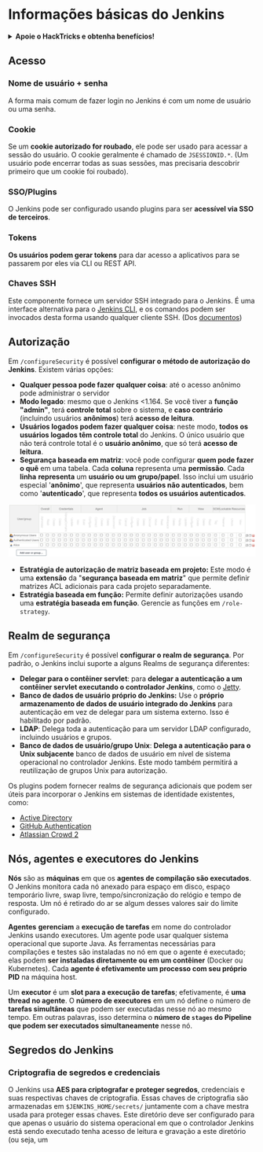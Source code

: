 # Informações básicas do Jenkins

<details>

<summary><strong>Apoie o HackTricks e obtenha benefícios!</strong></summary>

* Se você deseja ver sua **empresa anunciada no HackTricks** ou se deseja acessar a **última versão do PEASS ou baixar o HackTricks em PDF**, confira os [**PLANOS DE ASSINATURA**](https://github.com/sponsors/carlospolop)!
* Adquira o [**oficial PEASS & HackTricks swag**](https://peass.creator-spring.com)
* Descubra [**The PEASS Family**](https://opensea.io/collection/the-peass-family), nossa coleção exclusiva de [**NFTs**](https://opensea.io/collection/the-peass-family)
* **Junte-se ao** 💬 [**grupo do Discord**](https://discord.gg/hRep4RUj7f) ou ao [**grupo do telegram**](https://t.me/peass) ou **siga-me** no **Twitter** 🐦 [**@carlospolopm**](https://twitter.com/carlospolopm).
* **Compartilhe suas técnicas de hacking enviando PRs para os repositórios do** [**HackTricks**](https://github.com/carlospolop/hacktricks) e [**HackTricks Cloud**](https://github.com/carlospolop/hacktricks-cloud) no Github.

</details>

## Acesso

### Nome de usuário + senha

A forma mais comum de fazer login no Jenkins é com um nome de usuário ou uma senha.

### Cookie

Se um **cookie autorizado for roubado**, ele pode ser usado para acessar a sessão do usuário. O cookie geralmente é chamado de `JSESSIONID.*`. (Um usuário pode encerrar todas as suas sessões, mas precisaria descobrir primeiro que um cookie foi roubado).

### SSO/Plugins

O Jenkins pode ser configurado usando plugins para ser **acessível via SSO de terceiros**.

### Tokens

**Os usuários podem gerar tokens** para dar acesso a aplicativos para se passarem por eles via CLI ou REST API.

### Chaves SSH

Este componente fornece um servidor SSH integrado para o Jenkins. É uma interface alternativa para o [Jenkins CLI](https://www.jenkins.io/doc/book/managing/cli/), e os comandos podem ser invocados desta forma usando qualquer cliente SSH. (Dos [documentos](https://plugins.jenkins.io/sshd/))

## Autorização

Em `/configureSecurity` é possível **configurar o método de autorização do Jenkins**. Existem várias opções:

* **Qualquer pessoa pode fazer qualquer coisa**: até o acesso anônimo pode administrar o servidor
* **Modo legado**: mesmo que o Jenkins <1.164. Se você tiver a **função "admin"**, terá **controle total** sobre o sistema, e **caso contrário** (incluindo usuários **anônimos**) terá **acesso de leitura**.
* **Usuários logados podem fazer qualquer coisa**: neste modo, **todos os usuários logados têm controle total** do Jenkins. O único usuário que não terá controle total é o **usuário anônimo**, que só terá **acesso de leitura**.
* **Segurança baseada em matriz**: você pode configurar **quem pode fazer o quê** em uma tabela. Cada **coluna** representa uma **permissão**. Cada **linha** **representa** um **usuário ou um grupo/papel**. Isso inclui um usuário especial '**anônimo**', que representa **usuários não autenticados**, bem como '**autenticado**', que representa **todos os usuários autenticados**.

![](<../../.gitbook/assets/image (40).png>)

* **Estratégia de autorização de matriz baseada em projeto:** Este modo é uma **extensão** da "**segurança baseada em matriz**" que permite definir matrizes ACL adicionais para cada projeto separadamente.
* **Estratégia baseada em função:** Permite definir autorizações usando uma **estratégia baseada em função**. Gerencie as funções em `/role-strategy`.

## **Realm de segurança**

Em `/configureSecurity` é possível **configurar o realm de segurança**. Por padrão, o Jenkins inclui suporte a alguns Realms de segurança diferentes:

* **Delegar para o contêiner servlet**: para **delegar a autenticação a um contêiner servlet executando o controlador Jenkins**, como o [Jetty](https://www.eclipse.org/jetty/).
* **Banco de dados de usuário próprio do Jenkins:** Use o **próprio armazenamento de dados de usuário integrado do Jenkins** para autenticação em vez de delegar para um sistema externo. Isso é habilitado por padrão.
* **LDAP**: Delega toda a autenticação para um servidor LDAP configurado, incluindo usuários e grupos.
* **Banco de dados de usuário/grupo Unix**: **Delega a autenticação para o Unix subjacente** banco de dados de usuário em nível de sistema operacional no controlador Jenkins. Este modo também permitirá a reutilização de grupos Unix para autorização.

Os plugins podem fornecer realms de segurança adicionais que podem ser úteis para incorporar o Jenkins em sistemas de identidade existentes, como:

* [Active Directory](https://plugins.jenkins.io/active-directory)
* [GitHub Authentication](https://plugins.jenkins.io/github-oauth)
* [Atlassian Crowd 2](https://plugins.jenkins.io/crowd2)

## Nós, agentes e executores do Jenkins

**Nós** são as **máquinas** em que os **agentes de compilação são executados**. O Jenkins monitora cada nó anexado para espaço em disco, espaço temporário livre, swap livre, tempo/sincronização do relógio e tempo de resposta. Um nó é retirado do ar se algum desses valores sair do limite configurado.

**Agentes** **gerenciam** a **execução de tarefas** em nome do controlador Jenkins usando executores. Um agente pode usar qualquer sistema operacional que suporte Java. As ferramentas necessárias para compilações e testes são instaladas no nó em que o agente é executado; elas podem **ser instaladas diretamente ou em um contêiner** (Docker ou Kubernetes). Cada **agente é efetivamente um processo com seu próprio PID** na máquina host.

Um **executor** é um **slot para a execução de tarefas**; efetivamente, é **uma thread no agente**. O **número de executores** em um nó define o número de **tarefas simultâneas** que podem ser executadas nesse nó ao mesmo tempo. Em outras palavras, isso determina o **número de `stages` do Pipeline que podem ser executados simultaneamente** nesse nó.

## Segredos do Jenkins

### Criptografia de segredos e credenciais

O Jenkins usa **AES para criptografar e proteger segredos**, credenciais e suas respectivas chaves de criptografia. Essas chaves de criptografia são armazenadas em `$JENKINS_HOME/secrets/` juntamente com a chave mestra usada para proteger essas chaves. Este diretório deve ser configurado para que apenas o usuário do sistema operacional em que o controlador Jenkins está sendo executado tenha acesso de leitura e gravação a este diretório (ou seja, um